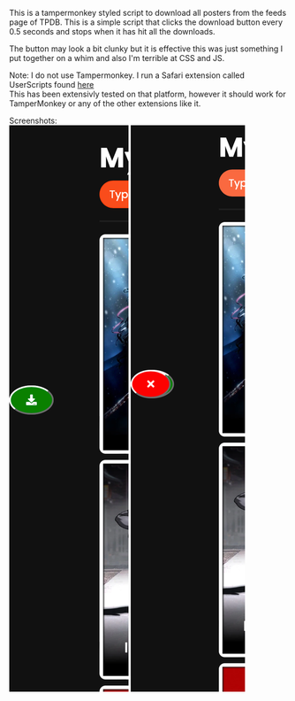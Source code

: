 This is a tampermonkey styled script to download all posters from the feeds page of TPDB. This is a simple script that clicks the download button every 0.5 seconds and stops when it has hit all the downloads.

The button may look a bit clunky but it is effective this was just something I put together on a whim and also I'm terrible at CSS and JS.

Note: I do not use Tampermonkey. I run a Safari extension called UserScripts found [here](https://github.com/quoid/userscripts)<br>
This has been extensivly tested on that platform, however it should work for TamperMonkey or any of the other extensions like it.

Screenshots:<br>
![img](../screenshots/tpdb.js.off.png) ![img](../screenshots/tpdb.js.on.png)